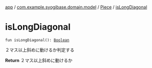 [app](../../index.md) / [com.example.syogibase.domain.model](../index.md) / [Piece](index.md) / [isLongDiagonal](./is-long-diagonal.md)

# isLongDiagonal

`fun isLongDiagonal(): `[`Boolean`](https://kotlinlang.org/api/latest/jvm/stdlib/kotlin/-boolean/index.html)

２マス以上斜めに動けるか判定する

**Return**
２マス以上斜めに動けるか

